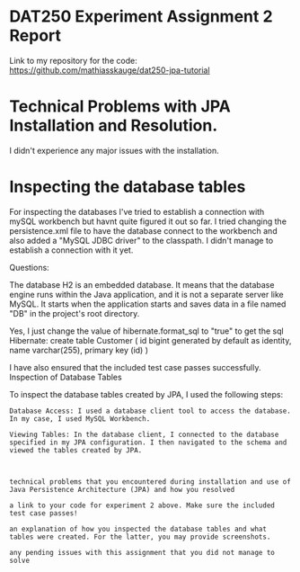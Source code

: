 
# DAT250 Experiment Assignment 2 Report

Link to my repository for the code: https://github.com/mathiasskauge/dat250-jpa-tutorial

# Technical Problems with JPA Installation and Resolution.

I didn't experience any major issues with the installation.

# Inspecting the database tables

For inspecting the databases I've tried to establish a connection with mySQL workbench but havnt quite figured it out so far. I tried changing the persistence.xml file to have the database connect to the workbench and also added a "MySQL JDBC driver" to the classpath. I didn't manage to establish a connection with it yet.


Questions:

The database H2 is an embedded database. It means that the database engine runs within the Java application, and it is not a separate server like MySQL. 
It starts when the application starts and saves data in a file named "DB" in the project's root directory. 

Yes, I just change the value of hibernate.format_sql to "true" to get the sql
Hibernate: 
    create table Customer (
        id bigint generated by default as identity,
        name varchar(255),
        primary key (id)
    )






I have also ensured that the included test case passes successfully.
Inspection of Database Tables

To inspect the database tables created by JPA, I used the following steps:

    Database Access: I used a database client tool to access the database. In my case, I used MySQL Workbench.

    Viewing Tables: In the database client, I connected to the database specified in my JPA configuration. I then navigated to the schema and viewed the tables created by JPA.



    technical problems that you encountered during installation and use of Java Persistence Architecture (JPA) and how you resolved

    a link to your code for experiment 2 above. Make sure the included test case passes!

    an explanation of how you inspected the database tables and what tables were created. For the latter, you may provide screenshots.

    any pending issues with this assignment that you did not manage to solve

